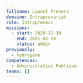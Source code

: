 ```yaml
---
fullname: Lionel Prevors
domaine: Intraprenariat
role: Intrapreneur
missions:
  - start: 2020-11-30
    end: 2021-02-14
    status: admin
previously:
  - hydrogene
competences:
  - Administration Publique
teams: []
---
```


